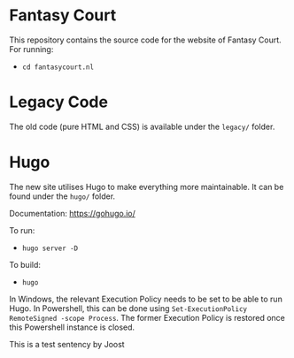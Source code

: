 # Fantasy Court
This repository contains the source code for the website of Fantasy Court.
For running:
- `cd fantasycourt.nl`

# Legacy Code
The old code (pure HTML and CSS) is available under the `legacy/` folder.

# Hugo
The new site utilises Hugo to make everything more maintainable. It can be found under the `hugo/` folder.

Documentation: https://gohugo.io/

To run:
- `hugo server -D`

To build:
- `hugo`

In Windows, the relevant Execution Policy needs to be set to be able to run Hugo. In Powershell, this can be done using `Set-ExecutionPolicy RemoteSigned -scope Process`. The former Execution Policy is restored once this Powershell instance is closed.


This is a test sentency by Joost